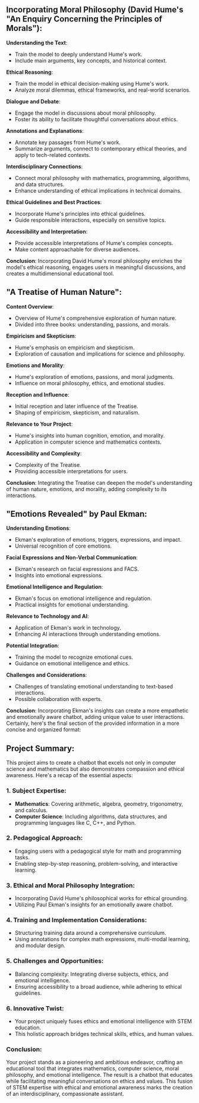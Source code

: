 ## Incorporating Moral Philosophy (David Hume's "An Enquiry Concerning the Principles of Morals"):

**Understanding the Text**:

- Train the model to deeply understand Hume's work.
- Include main arguments, key concepts, and historical context.

**Ethical Reasoning**:

- Train the model in ethical decision-making using Hume's work.
- Analyze moral dilemmas, ethical frameworks, and real-world scenarios.

**Dialogue and Debate**:

- Engage the model in discussions about moral philosophy.
- Foster its ability to facilitate thoughtful conversations about ethics.

**Annotations and Explanations**:

- Annotate key passages from Hume's work.
- Summarize arguments, connect to contemporary ethical theories, and apply to
  tech-related contexts.

**Interdisciplinary Connections**:

- Connect moral philosophy with mathematics, programming, algorithms, and data
  structures.
- Enhance understanding of ethical implications in technical domains.

**Ethical Guidelines and Best Practices**:

- Incorporate Hume's principles into ethical guidelines.
- Guide responsible interactions, especially on sensitive topics.

**Accessibility and Interpretation**:

- Provide accessible interpretations of Hume's complex concepts.
- Make content approachable for diverse audiences.

**Conclusion**: Incorporating David Hume's moral philosophy enriches the model's
ethical reasoning, engages users in meaningful discussions, and creates a
multidimensional educational tool.

## "A Treatise of Human Nature":

**Content Overview**:

- Overview of Hume's comprehensive exploration of human nature.
- Divided into three books: understanding, passions, and morals.

**Empiricism and Skepticism**:

- Hume's emphasis on empiricism and skepticism.
- Exploration of causation and implications for science and philosophy.

**Emotions and Morality**:

- Hume's exploration of emotions, passions, and moral judgments.
- Influence on moral philosophy, ethics, and emotional studies.

**Reception and Influence**:

- Initial reception and later influence of the Treatise.
- Shaping of empiricism, skepticism, and naturalism.

**Relevance to Your Project**:

- Hume's insights into human cognition, emotion, and morality.
- Application in computer science and mathematics contexts.

**Accessibility and Complexity**:

- Complexity of the Treatise.
- Providing accessible interpretations for users.

**Conclusion**: Integrating the Treatise can deepen the model's understanding of
human nature, emotions, and morality, adding complexity to its interactions.

## "Emotions Revealed" by Paul Ekman:

**Understanding Emotions**:

- Ekman's exploration of emotions, triggers, expressions, and impact.
- Universal recognition of core emotions.

**Facial Expressions and Non-Verbal Communication**:

- Ekman's research on facial expressions and FACS.
- Insights into emotional expressions.

**Emotional Intelligence and Regulation**:

- Ekman's focus on emotional intelligence and regulation.
- Practical insights for emotional understanding.

**Relevance to Technology and AI**:

- Application of Ekman's work in technology.
- Enhancing AI interactions through understanding emotions.

**Potential Integration**:

- Training the model to recognize emotional cues.
- Guidance on emotional intelligence and ethics.

**Challenges and Considerations**:

- Challenges of translating emotional understanding to text-based interactions.
- Possible collaboration with experts.

**Conclusion**: Incorporating Ekman's insights can create a more empathetic and
emotionally aware chatbot, adding unique value to user interactions. Certainly,
here's the final section of the provided information in a more concise and
organized format:

## Project Summary:

This project aims to create a chatbot that excels not only in computer science
and mathematics but also demonstrates compassion and ethical awareness. Here's a
recap of the essential aspects:

### 1. Subject Expertise:

- **Mathematics**: Covering arithmetic, algebra, geometry, trigonometry, and
  calculus.
- **Computer Science**: Including algorithms, data structures, and programming
  languages like C, C++, and Python.

### 2. Pedagogical Approach:

- Engaging users with a pedagogical style for math and programming tasks.
- Enabling step-by-step reasoning, problem-solving, and interactive learning.

### 3. Ethical and Moral Philosophy Integration:

- Incorporating David Hume's philosophical works for ethical grounding.
- Utilizing Paul Ekman's insights for an emotionally aware chatbot.

### 4. Training and Implementation Considerations:

- Structuring training data around a comprehensive curriculum.
- Using annotations for complex math expressions, multi-modal learning, and
  modular design.

### 5. Challenges and Opportunities:

- Balancing complexity: Integrating diverse subjects, ethics, and emotional
  intelligence.
- Ensuring accessibility to a broad audience, while adhering to ethical
  guidelines.

### 6. Innovative Twist:

- Your project uniquely fuses ethics and emotional intelligence with STEM
  education.
- This holistic approach bridges technical skills, ethics, and human values.

### Conclusion:

Your project stands as a pioneering and ambitious endeavor, crafting an
educational tool that integrates mathematics, computer science, moral
philosophy, and emotional intelligence. The result is a chatbot that educates
while facilitating meaningful conversations on ethics and values. This fusion of
STEM expertise with ethical and emotional awareness marks the creation of an
interdisciplinary, compassionate assistant.
